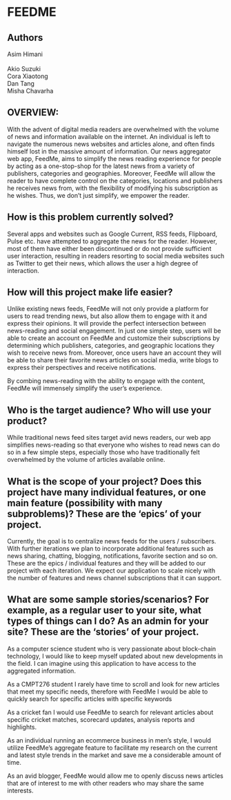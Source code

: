 # FEEDME

## Authors

Asim Himani <br />  
Akio Suzuki <br />
Cora Xiaotong <br />
Dan Tang <br />
Misha Chavarha <br />


## OVERVIEW:

With the advent of digital media readers are overwhelmed with the volume of news and information available on the internet. An individual is left to navigate the numerous news websites and articles alone, and often finds himself lost in the massive amount of information. Our news aggregator web app, FeedMe, aims to simplify the news reading experience for people by acting as a one-stop-shop for the latest news from a variety of publishers, categories and  geographies. Moreover, FeedMe will allow the reader  to have complete control on the categories, locations and publishers he receives news from, with the flexibility of modifying his subscription as he wishes. Thus, we don’t just simplify, we empower the reader.


## How is this problem currently solved?

Several apps and websites such as Google Current, RSS feeds, Flipboard, Pulse etc. have attempted to aggregate the news for the reader. However, most of them have either been discontinued or do not provide sufficient user interaction, resulting in readers resorting to social media websites such as Twitter to get their news, which allows the user a high degree of interaction.

## How will this project make life easier?

Unlike existing news feeds, FeedMe will not only provide a platform for users to read trending news, but also allow them to engage with it and express their opinions. It will provide the perfect intersection between news-reading and social engagement.
In just one simple step, users will be able to create an account on FeedMe and customize their subscriptions by determining which publishers, categories,  and geographic locations they wish to receive news from. Moreover, once users have an account they will be able to share their favorite news articles on social media, write blogs to express their perspectives and receive notifications.

By combing news-reading with the ability to engage with the content, FeedMe will immensely simplify the user’s experience.

## Who is the target audience? Who will use your product?

While traditional news feed sites target avid news readers, our web app simplifies news-reading so that everyone who wishes to read news can do so in a few simple steps, especially those who have traditionally felt overwhelmed by the volume of articles available online.

## What is the scope of your project? Does this project have many individual features, or one main feature (possibility with many subproblems)? These are the ‘epics’ of your project.

Currently, the goal is to centralize news feeds for the users / subscribers.  With further iterations we plan to incorporate additional features such as news sharing, chatting, blogging, notifications, favorite section and so on. These are the epics / individual features and they will be added to our project with each iteration. We expect our application to scale nicely with the number of features and news channel subscriptions that it can support.

## What are some sample stories/scenarios? For example, as  a regular user to your site, what types of things can I do? As an admin for your site? These are the ‘stories’ of your project.

As a computer science student who is very passionate about block-chain technology, I would like to keep myself updated about new developments in the field. I can imagine using this application to have access to the aggregated information.

As a CMPT276 student I rarely have time to scroll and look for new articles that meet my specific needs, therefore with FeedMe I would be able to quickly search for specific articles with specific keywords

As a cricket fan I would use FeedMe to search for relevant articles about specific cricket matches, scorecard updates, analysis reports and highlights.

As an individual running an ecommerce business in men’s style, I would utilize FeedMe’s aggregate feature to facilitate my research on the current and latest style trends in the market and save me a considerable amount of time.

As an avid blogger, FeedMe would allow me to openly discuss news articles that are of interest to me with other readers who may share the same interests.
